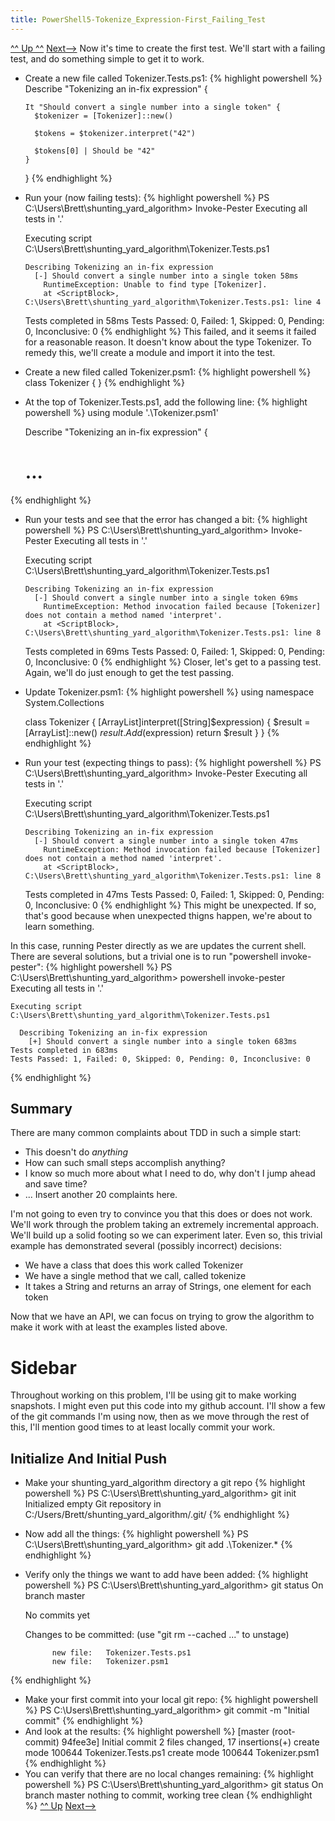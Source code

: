 ```yaml
---
title: PowerShell5-Tokenize_Expression-First_Failing_Test
---
```

[^^ Up ^^](PowerShell5.TokenizeExpression)  [Next-->](PowerShell5.TokenizeExpression.SimpleBinaryExpressions)
Now it's time to create the first test. We'll start with a failing test, and do something simple to get it to work.
* Create a new file called Tokenizer.Tests.ps1:
{% highlight powershell %}
    Describe "Tokenizing an in-fix expression" {
    
      It "Should convert a single number into a single token" {
        $tokenizer = [Tokenizer]::new()
    
        $tokens = $tokenizer.interpret("42")
    
        $tokens[0] | Should be "42"
      }
    }
{% endhighlight %}
* Run your (now failing tests):
{% highlight powershell %}
    PS C:\Users\Brett\shunting_yard_algorithm> Invoke-Pester
    Executing all tests in '.'
    
    Executing script C:\Users\Brett\shunting_yard_algorithm\Tokenizer.Tests.ps1
    
      Describing Tokenizing an in-fix expression
        [-] Should convert a single number into a single token 58ms
          RuntimeException: Unable to find type [Tokenizer].
          at <ScriptBlock>, C:\Users\Brett\shunting_yard_algorithm\Tokenizer.Tests.ps1: line 4
    Tests completed in 58ms
    Tests Passed: 0, Failed: 1, Skipped: 0, Pending: 0, Inconclusive: 0
{% endhighlight %}
This failed, and it seems it failed for a reasonable reason. It doesn't know about the type Tokenizer. To remedy this, we'll create a module and import it into the test.
* Create a new filed called Tokenizer.psm1:
{% highlight powershell %}
    class Tokenizer {
    }
{% endhighlight %}
* At the top of Tokenizer.Tests.ps1, add the following line:
{% highlight powershell %}
    using module '.\Tokenizer.psm1'
    
    Describe "Tokenizing an in-fix expression" {
    # ...
{% endhighlight %}
* Run your tests and see that the error has changed a bit:
{% highlight powershell %}
    PS C:\Users\Brett\shunting_yard_algorithm> Invoke-Pester
    Executing all tests in '.'
    
    Executing script C:\Users\Brett\shunting_yard_algorithm\Tokenizer.Tests.ps1
    
      Describing Tokenizing an in-fix expression
        [-] Should convert a single number into a single token 69ms
          RuntimeException: Method invocation failed because [Tokenizer] does not contain a method named 'interpret'.
          at <ScriptBlock>, C:\Users\Brett\shunting_yard_algorithm\Tokenizer.Tests.ps1: line 8
    Tests completed in 69ms
    Tests Passed: 0, Failed: 1, Skipped: 0, Pending: 0, Inconclusive: 0
{% endhighlight %}
Closer, let's get to a passing test. Again, we'll do just enough to get the test passing.
* Update Tokenizer.psm1:
{% highlight powershell %}
    using namespace System.Collections
    
    class Tokenizer {
      [ArrayList]interpret([String]$expression) {
        $result = [ArrayList]::new()
        $result.Add($expression)
        return $result
      }
    }
{% endhighlight %}
* Run your test (expecting things to pass):
{% highlight powershell %}
    PS C:\Users\Brett\shunting_yard_algorithm> Invoke-Pester
    Executing all tests in '.'
    
    Executing script C:\Users\Brett\shunting_yard_algorithm\Tokenizer.Tests.ps1
    
      Describing Tokenizing an in-fix expression
        [-] Should convert a single number into a single token 47ms
          RuntimeException: Method invocation failed because [Tokenizer] does not contain a method named 'interpret'.
          at <ScriptBlock>, C:\Users\Brett\shunting_yard_algorithm\Tokenizer.Tests.ps1: line 8
    Tests completed in 47ms
    Tests Passed: 0, Failed: 1, Skipped: 0, Pending: 0, Inconclusive: 0
{% endhighlight %}
This might be unexpected. If so, that's good because when unexpected thigns happen, we're about to learn something.

In this case, running Pester directly as we are updates the current shell. There are several solutions, but a trivial one is to run "powershell invoke-pester":
{% highlight powershell %}
    PS C:\Users\Brett\shunting_yard_algorithm> powershell invoke-pester
    Executing all tests in '.'
    
    Executing script C:\Users\Brett\shunting_yard_algorithm\Tokenizer.Tests.ps1
    
      Describing Tokenizing an in-fix expression
        [+] Should convert a single number into a single token 683ms
    Tests completed in 683ms
    Tests Passed: 1, Failed: 0, Skipped: 0, Pending: 0, Inconclusive: 0
{% endhighlight %}
## Summary
There are many common complaints about TDD in such a simple start:
* This doesn't do *anything*
* How can such small steps accomplish anything?
* I know so much more about what I need to do, why don't I jump ahead and save time?
* ... Insert another 20 complaints here.

I'm not going to even try to convince you that this does or does not work. We'll work through the problem taking an extremely incremental approach. We'll build up a solid footing so we can experiment later. Even so, this trivial example has demonstrated several (possibly incorrect) decisions:
* We have a class that does this work called Tokenizer
* We have a single method that we call, called tokenize
* It takes a String and returns an array of Strings, one element for each token

Now that we have an API, we can focus on trying to grow the algorithm to make it work with at least the examples listed above.
# Sidebar
Throughout working on this problem, I'll be using git to make working snapshots. I might even put this code into my github account. I'll show a few of the git commands I'm using now, then as we move through the rest of this, I'll mention good times to at least locally commit your work.
## Initialize And Initial Push
* Make your shunting_yard_algorithm directory a git repo
{% highlight powershell %}
    PS C:\Users\Brett\shunting_yard_algorithm> git init
    Initialized empty Git repository in C:/Users/Brett/shunting_yard_algorithm/.git/
{% endhighlight %}
* Now add all the things:
{% highlight powershell %}
    PS C:\Users\Brett\shunting_yard_algorithm> git add .\Tokenizer.*
{% endhighlight %}
* Verify only the things we want to add have been added:
{% highlight powershell %}
    PS C:\Users\Brett\shunting_yard_algorithm> git status
    On branch master
    
    No commits yet
    
    Changes to be committed:
      (use "git rm --cached <file>..." to unstage)
    
            new file:   Tokenizer.Tests.ps1
            new file:   Tokenizer.psm1
{% endhighlight %}
* Make your first commit into your local git repo:
{% highlight powershell %}
    PS C:\Users\Brett\shunting_yard_algorithm> git commit -m "Initial commit"
{% endhighlight %}
* And look at the results:
{% highlight powershell %}
    [master (root-commit) 94fee3e] Initial commit
     2 files changed, 17 insertions(+)
     create mode 100644 Tokenizer.Tests.ps1
     create mode 100644 Tokenizer.psm1
{% endhighlight %}
* You can verify that there are no local changes remaining:
{% highlight powershell %}
    PS C:\Users\Brett\shunting_yard_algorithm> git status
    On branch master
    nothing to commit, working tree clean
{% endhighlight %}
[^^ Up](PowerShell5.TokenizeExpression)  [Next-->](PowerShell5.TokenizeExpression.SimpleBinaryExpressions)
